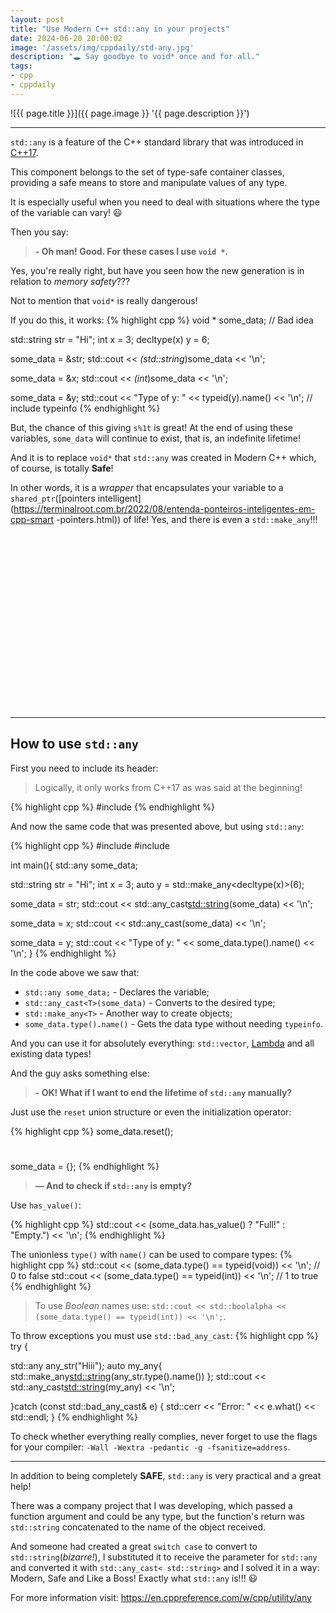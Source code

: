 ```yaml
---
layout: post
title: "Use Modern C++ std::any in your projects"
date: 2024-06-20 20:00:02
image: '/assets/img/cppdaily/std-any.jpg'
description: "🕳️ Say goodbye to void* once and for all."
tags:
- cpp
- cppdaily
---
```


![{{ page.title }}]({{ page.image }} '{{ page.description }}')

---

`std::any` is a feature of the C++ standard library that was introduced in [C++17](https://terminalroot.com/tags#cppdaily).

This component belongs to the set of type-safe container classes, providing a safe means to store and manipulate values of any type.

It is especially useful when you need to deal with situations where the type of the variable can vary! 😃

Then you say:
> **- Oh man! Good. For these cases I use `void *`.**

Yes, you're really right, but have you seen how the new generation is in relation to *memory safety*???

Not to mention that `void*` is really dangerous!

If you do this, it works:
{% highlight cpp %}
void * some_data; // Bad idea

std::string str = "Hi";
int x = 3;
decltype(x) y = 6;

some_data = &str;
std::cout << *(std::string*)some_data << '\n';

some_data = &x;
std::cout << *(int*)some_data << '\n';

some_data = &y;
std::cout << "Type of y: " << typeid(y).name() << '\n'; // include typeinfo
{% endhighlight %}

But, the chance of this giving `s%1t` is great! At the end of using these variables, `some_data` will continue to exist, that is, an indefinite lifetime!

And it is to replace `void*` that `std::any` was created in Modern C++ which, of course, is totally **Safe**!

In other words, it is a *wrapper* that encapsulates your variable to a `shared_ptr`([pointers intelligent](https://terminalroot.com.br/2022/08/entenda-ponteiros-inteligentes-em-cpp-smart -pointers.html)) of life! Yes, and there is even a `std::make_any`!!!


<!-- SQUARE - GAMES ROOT -->
<script async src="//pagead2.googlesyndication.com/pagead/js/adsbygoogle.js"></script>
<ins class="adsbygoogle"
style="display:inline-block;width:336px;height:280px"
data-ad-client="ca-pub-2838251107855362"
data-ad-slot="5351066970"></ins>
<script>
(adsbygoogle = window.adsbygoogle || []).push({});
</script>

---

## How to use `std::any`
First you need to include its header:
> Logically, it only works from C++17 as was said at the beginning!

{% highlight cpp %}
#include <any>
{% endhighlight %}

And now the same code that was presented above, but using `std::any`:

{% highlight cpp %}
#include <iostream>
#include <any>

int main(){
 std::any some_data;

 std::string str = "Hi";
 int x = 3;
 auto y = std::make_any<decltype(x)>(6);

 some_data = str;
 std::cout << std::any_cast<std::string>(some_data) << '\n';

 some_data = x;
 std::cout << std::any_cast<int>(some_data) << '\n';

 some_data = y;
 std::cout << "Type of y: " << some_data.type().name() << '\n';
}
{% endhighlight %}

In the code above we saw that:
+ `std::any some_data;` - Declares the variable;
+ `std::any_cast<T>(some_data)` - Converts to the desired type;
+ `std::make_any<T>` - Another way to create objects;
+ `some_data.type().name()` - Gets the data type without needing `typeinfo`.

And you can use it for absolutely everything: `std::vector`, [Lambda](https://terminalroot.com/10-examples-of-using-lambda-functions-in-cpp/) and all existing data types!

And the guy asks something else:
> **- OK! What if I want to end the lifetime of `std::any` manually?**

Just use the `reset` union structure or even the initialization operator:

{% highlight cpp %}
some_data.reset();
#
some_data = {};
{% endhighlight %}

> **— And to check if `std::any` is empty?**

Use `has_value()`:

{% highlight cpp %}
std::cout << (some_data.has_value() ? "Full!" : "Empty.") << '\n';
{% endhighlight %}

The unionless `type()` with `name()` can be used to compare types:
{% highlight cpp %}
std::cout << (some_data.type() == typeid(void)) << '\n'; // 0 to false
std::cout << (some_data.type() == typeid(int)) << '\n'; // 1 to true
{% endhighlight %}
> To use *Boolean* names use: `std::cout << std::boolalpha << (some_data.type() == typeid(int)) << '\n';`.

To throw exceptions you must use `std::bad_any_cast`:
{% highlight cpp %}
try {

 std::any any_str("Hiii");
 auto my_any{ std::make_any<std::string>(any_str.type().name()) };
 std::cout << std::any_cast<std::string>(my_any) << '\n';

}catch (const std::bad_any_cast& e) {
 std::cerr << "Error: " << e.what() << std::endl;
}
{% endhighlight %}

To check whether everything really complies, never forget to use the flags for your compiler: `-Wall -Wextra -pedantic -g -fsanitize=address`.

---

In addition to being completely **SAFE**, `std::any` is very practical and a great help!

There was a company project that I was developing, which passed a function argument and could be any type, but the function's return was `std::string` concatenated to the name of the object received.

And someone had created a great `switch case` to convert to `std::string`(*bizarre!*), I substituted it to receive the parameter for `std::any` and converted it with `std::any_cast< std::string>` and I solved it in a way: Modern, Safe and Like a Boss! Exactly what `std::any` is!!! 😃

For more information visit: <https://en.cppreference.com/w/cpp/utility/any>
